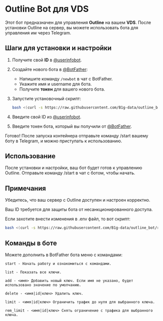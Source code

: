# Outline Bot для VDS

Этот бот предназначен для управления **Outline** на вашем **VDS**. После установки Outline на сервер, вы можете использовать бота для управления им через Telegram.

## Шаги для установки и настройки

1. Получите свой **ID** в [@userinfobot](https://t.me/userinfobot).
   
2. Создайте нового бота в [@BotFather](https://t.me/BotFather):
   - Напишите команду `/newbot` в чат с BotFather.
   - Укажите имя и username для бота.
   - Получите **токен** для вашего нового бота.

3. Запустите установочный скрипт:
   ```bash
   bash <(curl -s https://raw.githubusercontent.com/B1g-data/outline_bot/refs/heads/main/install_and_run.sh)
   ```
4. Введите свой ID из [@userinfobot](https://t.me/userinfobot).

5. Введите токен бота, который вы получили от [@BotFather](https://t.me/BotFather).

Готово! После запуска контейнера отправьте команду /start вашему боту в Telegram, и можно приступать к использованию.

## Использование
После установки и настройки, ваш бот будет готов к управлению Outline. Отправьте команду /start в чат с ботом, чтобы начать.

## Примечания
Убедитесь, что ваш сервер с Outline доступен и настроен корректно.

Ваш ID требуется для защиты бота от несанкционированного доступа.

Если захотите внести изменения в .env файл, то вот скрипт:
   ```bash
   bash <(curl -s https://raw.githubusercontent.com/B1g-data/outline_bot/refs/heads/main/env_change.sh)
   ```
## Команды в боте
Можете дополнить в BotFather бота меню с командами:
   ```
   start - Начать работу и ознакомиться с командами.
   
   list - Показать все ключи.
   
   add - <имя> Добавить новый ключ. Если имя не указано, будет использовано значение по умолчанию.
   
   delete - <имя|id|ключ> Удалить ключ.
   
   limit - <имя|id|ключ> Ограничить трафик до нуля для выбранного ключа.
   
   rem_limit - <имя|id|ключ> Снять ограничение с трафика для выбранного ключа.
   ```
